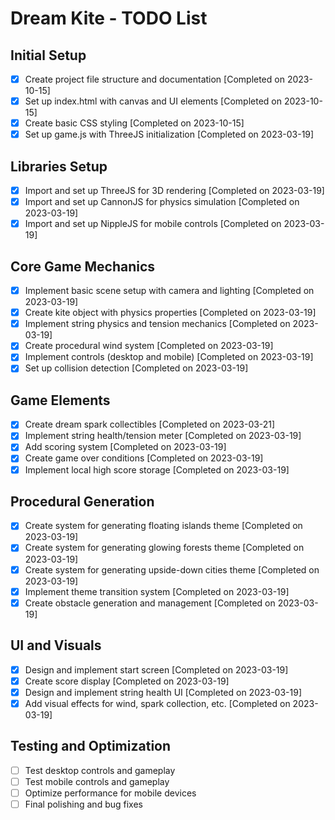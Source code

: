 # Dream Kite - TODO List

## Initial Setup
- [x] Create project file structure and documentation [Completed on 2023-10-15]
- [x] Set up index.html with canvas and UI elements [Completed on 2023-10-15]
- [x] Create basic CSS styling [Completed on 2023-10-15]
- [x] Set up game.js with ThreeJS initialization [Completed on 2023-03-19]

## Libraries Setup
- [x] Import and set up ThreeJS for 3D rendering [Completed on 2023-03-19]
- [x] Import and set up CannonJS for physics simulation [Completed on 2023-03-19]
- [x] Import and set up NippleJS for mobile controls [Completed on 2023-03-19]

## Core Game Mechanics
- [x] Implement basic scene setup with camera and lighting [Completed on 2023-03-19]
- [x] Create kite object with physics properties [Completed on 2023-03-19]
- [x] Implement string physics and tension mechanics [Completed on 2023-03-19]
- [x] Create procedural wind system [Completed on 2023-03-19]
- [x] Implement controls (desktop and mobile) [Completed on 2023-03-19]
- [x] Set up collision detection [Completed on 2023-03-19]

## Game Elements
- [x] Create dream spark collectibles [Completed on 2023-03-21]
- [x] Implement string health/tension meter [Completed on 2023-03-19]
- [x] Add scoring system [Completed on 2023-03-19]
- [x] Create game over conditions [Completed on 2023-03-19]
- [x] Implement local high score storage [Completed on 2023-03-19]

## Procedural Generation
- [x] Create system for generating floating islands theme [Completed on 2023-03-19]
- [x] Create system for generating glowing forests theme [Completed on 2023-03-19]
- [x] Create system for generating upside-down cities theme [Completed on 2023-03-19]
- [x] Implement theme transition system [Completed on 2023-03-19]
- [x] Create obstacle generation and management [Completed on 2023-03-19]

## UI and Visuals
- [x] Design and implement start screen [Completed on 2023-03-19]
- [x] Create score display [Completed on 2023-03-19]
- [x] Design and implement string health UI [Completed on 2023-03-19]
- [x] Add visual effects for wind, spark collection, etc. [Completed on 2023-03-19]

## Testing and Optimization
- [ ] Test desktop controls and gameplay
- [ ] Test mobile controls and gameplay
- [ ] Optimize performance for mobile devices
- [ ] Final polishing and bug fixes 